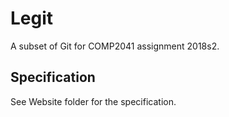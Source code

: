 # Legit
A subset of Git for COMP2041 assignment 2018s2.

## Specification
See Website folder for the specification.
